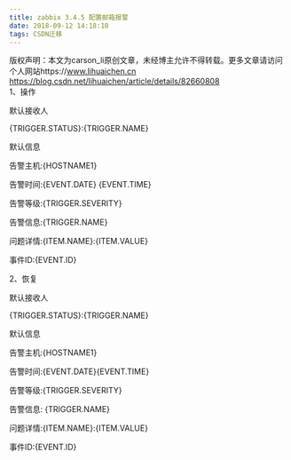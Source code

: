 ```yaml
---
title: zabbix 3.4.5 配置邮箱报警
date: 2018-09-12 14:18:10
tags: CSDN迁移
---
```

 版权声明：本文为carson_li原创文章，未经博主允许不得转载。更多文章请访问个人网站https://www.lihuaichen.cn https://blog.csdn.net/lihuaichen/article/details/82660808   
  1、操作

 默认接收人

 {TRIGGER.STATUS}:{TRIGGER.NAME}

 

 默认信息

 告警主机:{HOSTNAME1}

 告警时间:{EVENT.DATE} {EVENT.TIME}

 告警等级:{TRIGGER.SEVERITY}

 告警信息:{TRIGGER.NAME}

 问题详情:{ITEM.NAME}:{ITEM.VALUE}

 事件ID:{EVENT.ID}

 

 2、恢复

 默认接收人

 {TRIGGER.STATUS}:{TRIGGER.NAME}

 

 默认信息

 告警主机:{HOSTNAME1}

 告警时间:{EVENT.DATE}{EVENT.TIME}

 告警等级:{TRIGGER.SEVERITY}

 告警信息: {TRIGGER.NAME}

 问题详情:{ITEM.NAME}:{ITEM.VALUE}

 事件ID:{EVENT.ID}

   
 